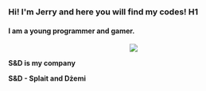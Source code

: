 ### Hi! I'm Jerry and here you will find my codes! H1
#### I am a young programmer and gamer.

<div style="text-align:center"><img src="https://i.imgur.com/1JL1h0J.png"" /></div>
  
**S&D is my company**


**S&D - Splait and Dżemi**
